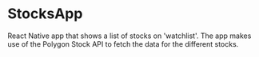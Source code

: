 # StocksApp

React Native app that shows a list of stocks on 'watchlist'. The app makes use of the Polygon Stock API to fetch the data for the different stocks. 
